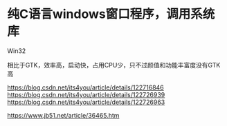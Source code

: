 # 纯C语言windows窗口程序，调用系统库
Win32

相比于GTK，效率高，启动快，占用CPU少，只不过颜值和功能丰富度没有GTK高

https://blog.csdn.net/its4you/article/details/122716846
https://blog.csdn.net/its4you/article/details/122726939
https://blog.csdn.net/its4you/article/details/122726963



https://www.jb51.net/article/36465.htm